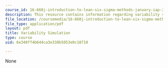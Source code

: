 ```yaml
---
course_id: 16-660j-introduction-to-lean-six-sigma-methods-january-iap-2012
description: This resource contains information regarding variability simulation.
file_location: /coursemedia/16-660j-introduction-to-lean-six-sigma-methods-january-iap-2012/6e340ff4b644ca3e338b5053e0c10710_MIT16_660JIAP12_3-2.pdf
file_type: application/pdf
layout: pdf
title: Variability Simulation
type: course
uid: 6e340ff4b644ca3e338b5053e0c10710

---
```

None